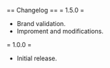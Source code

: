 == Changelog ==
= 1.5.0 =
- Brand validation.
- Improment and modifications.

= 1.0.0 =
- Initial release.
